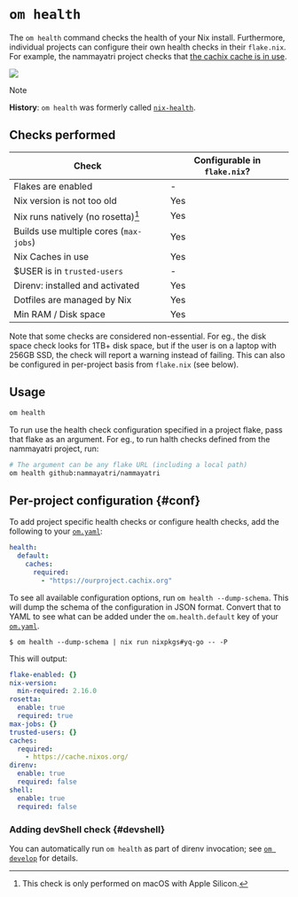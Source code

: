 # `om health`

The `om health` command checks the health of your Nix install. Furthermore, individual projects can configure their own health checks in their `flake.nix`. For example, the nammayatri project checks that [the cachix cache is in use](https://github.com/nammayatri/nammayatri/blob/2201f618af69dc78070fefeb4f082420b1d226cc/flake.nix#L29-L31).


![](https://github.com/juspay/omnix/assets/3998/abbbc54b-d888-42fb-a2a8-31d9ae142d6a)

> [!NOTE]
> **History**: `om health` was formerly called [`nix-health`](https://github.com/juspay/nix-health).

## Checks performed

| Check                                  | Configurable in `flake.nix`? |
| -------------------------------------- | ---------------------------- |
| Flakes are enabled                     | -                            |
| Nix version is not too old             | Yes                          |
| Nix runs natively (no rosetta)[^ros]   | Yes                          |
| Builds use multiple cores (`max-jobs`) | Yes                          |
| Nix Caches in use                      | Yes                          |
| $USER is in `trusted-users`            | -                            |
| Direnv: installed and activated        | Yes                          |
| Dotfiles are managed by Nix            | Yes                          |
| Min RAM / Disk space                   | Yes                          |

[^ros]: This check is only performed on macOS with Apple Silicon.

Note that some checks are considered non-essential. For eg., the disk space check looks for 1TB+ disk space, but if the user is on a laptop with 256GB SSD, the check will report a warning instead of failing. This can also be configured in per-project basis from `flake.nix` (see below).

## Usage

```bash
om health
```

To run use the health check configuration specified in a project flake, pass that flake as an argument. For eg., to run halth checks defined from the nammayatri project, run:

```bash
# The argument can be any flake URL (including a local path)
om health github:nammayatri/nammayatri
```

## Per-project configuration {#conf}

To add project specific health checks or configure health checks, add the following to your [`om.yaml`](../config.md):

```yaml
health:
  default:
    caches:
      required:
        - "https://ourproject.cachix.org"
```

To see all available configuration options, run `om health --dump-schema`. This will dump the schema of the configuration in JSON format. Convert that to YAML to see what can be added under the `om.health.default` key of your [`om.yaml`](../config.md).

```sh-session
$ om health --dump-schema | nix run nixpkgs#yq-go -- -P
```

This will output:

```yaml
flake-enabled: {}
nix-version:
  min-required: 2.16.0
rosetta:
  enable: true
  required: true
max-jobs: {}
trusted-users: {}
caches:
  required:
    - https://cache.nixos.org/
direnv:
  enable: true
  required: false
shell:
  enable: true
  required: false
```

### Adding devShell check {#devshell}

You can automatically run `om health` as part of direnv invocation; see [`om develop`](develop.md) for details.
